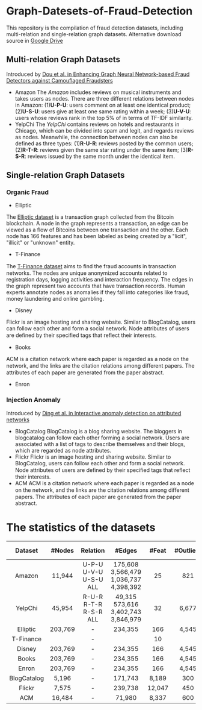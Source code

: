 # Graph-Datesets-of-Fraud-Detection
This repository is the compilation of fraud detection datasets, including multi-relation and single-relation graph datasets.
Alternative download source in [Google Drive](https://drive.google.com/drive/u/1/folders/1CQF0clK8Ngf65SdfTIVCEi3iF5azqd6g)
## Multi-relation Graph Datasets
Introduced by [Dou et al. in Enhancing Graph Neural Network-based Fraud Detectors against Camouflaged Fraudsters](https://dl.acm.org/doi/abs/10.1145/3340531.3411903)
* Amazon
The _Amazon_ includes reviews on musical instruments and takes users as nodes.
There are three different relations between nodes in Amazon: (1)__U-P-U__: users comment on at least one identical product; (2)__U-S-U__: users give at least one same rating within a week;  (3)__U-V-U__: users whose reviews rank in the top 5\% of in terms of TF-IDF similarity. 
* YelpChi
The _YelpChi_ contains reviews on hotels and restaurants in Chicago, which can be divided into spam and legit, and regards reviews as nodes. Meanwhile, the connection between nodes can also be defined as three types: (1)__R-U-R__: reviews posted by the common users; (2)__R-T-R__: reviews given the same star rating under the same item; (3)__R-S-R__: reviews issued by the same month under the identical item.
## Single-relation Graph Datasets

### Organic Fraud

- Elliptic 

The [Elliptic dataset](https://www.kaggle.com/datasets/ellipticco/elliptic-data-set) is a transaction graph collected from the Bitcoin blockchain. A node in the graph represents a transaction, an edge can be viewed as a flow of Bitcoins between one transaction and the other. Each node has 166 features and has been labeled as being created by a "licit", "illicit" or "unknown" entity.
- T-Finance

The [T-Finance dataset](https://proceedings.mlr.press/v162/tang22b.html) aims to ﬁnd the fraud accounts in transaction networks. The nodes are unique anonymized accounts related to registration days, logging activities and interaction frequency. The edges in the graph represent two accounts that have transaction records. Human experts annotate nodes as anomalies if they fall into categories like fraud, money laundering and online gambling.
- Disney

Flickr is an image hosting and sharing website. Similar to BlogCatalog, users can follow each other and form a social network. Node attributes of users are deﬁned by their speciﬁed tags that reﬂect their interests.
- Books

ACM is a citation network where each paper is regarded as a node on the network, and the links are the citation relations among diﬀerent papers. The attributes of each paper are generated from the paper abstract.
- Enron


### Injection Anomaly

Introduced by [Ding et al. in Interactive anomaly detection on attributed networks](https://dl.acm.org/doi/abs/10.1145/3289600.3290964)

- BlogCatalog
BlogCatalog is a blog sharing website. The bloggers in blogcatalog can follow each other forming a social network. Users are associated with a list of tags to describe themselves and their blogs, which are regarded as node attributes.
- Flickr
Flickr is an image hosting and sharing website. Similar to BlogCatalog, users can follow each other and form a social network. Node attributes of users are deﬁned by their speciﬁed tags that reﬂect their interests.
- ACM
ACM is a citation network where each paper is regarded as a node on the network, and the links are the citation relations among diﬀerent papers. The attributes of each paper are generated from the paper abstract.

# The statistics of the datasets

|  Dataset | #Nodes | Relation| #Edges | #Feat | #Outliers | Outlier Ratio |
| :--: | :--: | :--: | :--: | :--: | :--: | :--: |
| Amazon  | 11,944 |U-P-U <br> U-V-U <br> U-S-U <br> ALL|175,608 <br> 3,566,479 <br> 1,036,737 <br> 4,398,392| 25 | 821 | 6.87% |
| YelpChi  | 45,954 |R-U-R <br> R-T-R <br> R-S-R <br> ALL|49,315 <br> 573,616 <br> 3,402,743 <br> 3,846,979| 32 | 6,677 | 14.53% |
| Elliptic | 203,769 | - | 234,355 | 166 | 4,545 | 2.23% |
| T-Finance |  | - |  | 10 |  |  |
| Disney | 203,769 | - | 234,355 | 166 | 4,545 | 2.23% |
| Books | 203,769 | - | 234,355 | 166 | 4,545 | 2.23% |
| Enron | 203,769 | - | 234,355 | 166 | 4,545 | 2.23% |
| BlogCatalog | 5,196 | - | 171,743 | 8,189 | 300 | 5.74% |
| Flickr | 7,575 | - | 239,738 | 12,047 | 450 | 5.94% |
| ACM | 16,484 | - | 71,980 | 8,337 | 600 | 3.64% |


